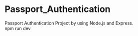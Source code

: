 # Passport_Authentication
Passport Authentication Project by using Node.js and Express.
<br/>npm run dev
